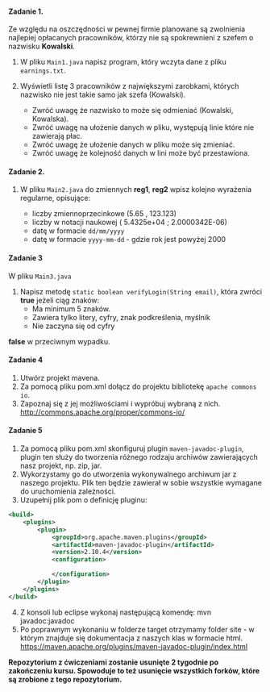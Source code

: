 #### Zadanie 1.
Ze względu na oszczędności w pewnej firmie planowane są zwolnienia najlepiej opłacanych pracowników, 
którzy nie są spokrewnieni z szefem o nazwisku **Kowalski**.

1. W pliku `Main1.java` napisz program, który wczyta dane z pliku `earnings.txt`.

2. Wyświetli listę 3 pracowników z największymi zarobkami, których nazwisko nie jest takie samo jak szefa (Kowalski).
 
    * Zwróć uwagę że nazwisko to może się odmieniać (Kowalski, Kowalska).
    * Zwróć uwagę na ułożenie danych w pliku, występują linie które nie zawierają płac.
    * Zwróć uwagę że ułożenie danych w pliku może się zmieniać. 
    * Zwróć uwagę że kolejność danych w lini może być przestawiona.


#### Zadanie 2.

1. W pliku `Main2.java` do zmiennych **reg1**, **reg2** wpisz kolejno wyrażenia regularne, opisujące:

    * liczby zmiennoprzecinkowe (5.65 , 123.123)
    * liczby w notacji naukowej ( 5.4325e+04 ; 2.0000342E-06)
    * datę w formacie `dd/mm/yyyy`
    * datę w formacie `yyyy-mm-dd` - gdzie rok jest powyżej 2000
   
   
#### Zadanie 3

W pliku `Main3.java`

1. Napisz metodę `static boolean verifyLogin(String email)`,
która zwróci **true** jeżeli ciąg znaków:
    * Ma minimum 5 znaków.
    * Zawiera tylko litery, cyfry, znak podkreślenia, myślnik
    * Nie zaczyna się od cyfry 
  
**false** w przeciwnym wypadku. 


#### Zadanie 4
1. Utwórz projekt mavena.
2. Za pomocą pliku pom.xml dołącz do projektu bibliotekę `apache commons io`.
3. Zapoznaj się z jej możliwościami i wypróbuj wybraną z nich.
    http://commons.apache.org/proper/commons-io/
    
#### Zadanie 5

1. Za pomocą pliku pom.xml skonfiguruj plugin `maven-javadoc-plugin`, plugin ten służy do tworzenia różnego rodzaju archiwów zawierających nasz projekt, np. zip, jar.
2. Wykorzystamy go do utworzenia wykonywalnego archiwum jar z naszego projektu. Plik ten będzie zawierał w sobie wszystkie wymagane do uruchomienia zależności.
3. Uzupełnij plik pom o definicję pluginu:
```xml
<build>
    <plugins>
        <plugin>
            <groupId>org.apache.maven.plugins</groupId>
            <artifactId>maven-javadoc-plugin</artifactId>
            <version>2.10.4</version>
            <configuration>

            </configuration>
        </plugin>
    </plugins>
</build>
```
4. Z konsoli lub eclipse wykonaj następującą komendę:
mvn javadoc:javadoc
5. Po poprawnym wykonaniu w folderze target otrzymamy folder site - w którym znajduje się dokumentacja z naszych klas w formacie html.
https://maven.apache.org/plugins/maven-javadoc-plugin/index.html

**Repozytorium z ćwiczeniami zostanie usunięte 2 tygodnie po zakończeniu kursu. Spowoduje to też usunięcie wszystkich forków, które są zrobione z tego repozytorium.**